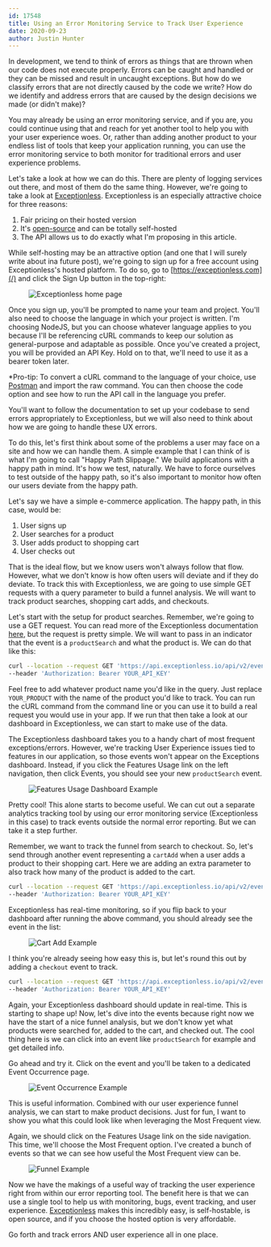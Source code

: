 ```yaml
---
id: 17548
title: Using an Error Monitoring Service to Track User Experience
date: 2020-09-23
author: Justin Hunter
---
```

In development, we tend to think of errors as things that are thrown when our code does not execute properly. Errors can be caught and handled or they can be missed and result in uncaught exceptions. But how do we classify errors that are not directly caused by the code we write? How do we identify and address errors that are caused by the design decisions we made (or didn't make)?

You may already be using an error monitoring service, and if you are, you could continue using that and reach for yet another tool to help you with your user experience woes. Or, rather than adding another product to your endless list of tools that keep your application running, you can use the error monitoring service to both monitor for traditional errors and user experience problems.

Let's take a look at how we can do this. There are plenty of logging services out there, and most of them do the same thing. However, we're going to take a look at [Exceptionless](/). Exceptionless is an especially attractive choice for three reasons:

  1. Fair pricing on their hosted version
  2. It's [open-source](https://github.com/exceptionless/Exceptionless) and can be totally self-hosted
  3. The API allows us to do exactly what I'm proposing in this article.

While self-hosting may be an attractive option (and one that I will surely write about ina future post), we're going to sign up for a free account using Exceptionless's hosted platform. To do so, go to [https://exceptionless.com](/) and click the Sign Up button in the top-right:<figure class="wp-block-image">

![Exceptionless home page](/assets/img/news/exceptionless_site.jpeg)</figure>

Once you sign up, you'll be prompted to name your team and project. You'll also need to choose the language in which your project is written. I'm choosing NodeJS, but you can choose whatever language applies to you because I'll be referencing cURL commands to keep our solution as general-purpose and adaptable as possible. Once you've created a project, you will be provided an API Key. Hold on to that, we'll need to use it as a bearer token later.

*Pro-tip: To convert a cURL command to the language of your choice, use [Postman](https://www.postman.com/) and import the raw command. You can then choose the code option and see how to run the API call in the language you prefer.

You'll want to follow the documentation to set up your codebase to send errors appropriately to Exceptionless, but we will also need to think about how we are going to handle these UX errors.

To do this, let's first think about some of the problems a user may face on a site and how we can handle them. A simple example that I can think of is what I'm going to call "Happy Path Slippage." We build applications with a happy path in mind. It's how we test, naturally. We have to force ourselves to test outside of the happy path, so it's also important to monitor how often our users deviate from the happy path.

Let's say we have a simple e-commerce application. The happy path, in this case, would be:

  1. User signs up
  2. User searches for a product
  3. User adds product to shopping cart
  4. User checks out

That is the ideal flow, but we know users won't always follow that flow. However, what we don't know is how often users will deviate and if they do deviate. To track this with Exceptionless, we are going to use simple GET requests with a query parameter to build a funnel analysis. We will want to track product searches, shopping cart adds, and checkouts.

Let's start with the setup for product searches. Remember, we're going to use a GET request. You can read more of the Exceptionless documentation [here](https://api.exceptionless.io/docs/index.html), but the request is pretty simple. We will want to pass in an indicator that the event is a `productSearch` and what the product is. We can do that like this:

```bash
curl --location --request GET 'https://api.exceptionless.io/api/v2/events/submit/usage?source=productSearch&message=YOUR_PRODUCT' \
--header 'Authorization: Bearer YOUR_API_KEY'
```

Feel free to add whatever product name you'd like in the query. Just replace `YOUR_PRODUCT` with the name of the product you'd like to track. You can run the cURL command from the command line or you can use it to build a real request you would use in your app. If we run that then take a look at our dashboard in Exceptionless, we can start to make use of the data.

The Exceptionless dashboard takes you to a handy chart of most frequent exceptions/errors. However, we're tracking User Experience issues tied to features in our application, so those events won't appear on the Exceptions dashboard. Instead, if you click the Features Usage link on the left navigation, then click Events, you should see your new `productSearch` event.<figure class="wp-block-image">

![Features Usage Dashboard Example](/assets/img/news/dashboard_empty.png)</figure>

Pretty cool! This alone starts to become useful. We can cut out a separate analytics tracking tool by using our error monitoring service (Exceptionless in this case) to track events outside the normal error reporting. But we can take it a step further.

Remember, we want to track the funnel from search to checkout. So, let's send through another event representing a `cartAdd` when a user adds a product to their shopping cart. Here we are adding an extra parameter to also track how many of the product is added to the cart.

```bash
curl --location --request GET 'https://api.exceptionless.io/api/v2/events/submit/usage?source=cartAdd&value=QUANTITY_ADDED&message=YOUR_PRODUCT' \
--header 'Authorization: Bearer YOUR_API_KEY'
```

Exceptionless has real-time monitoring, so if you flip back to your dashboard after running the above command, you should already see the event in the list:<figure class="wp-block-image">

![Cart Add Example](/assets/img/news/dashboard_evenets.png)</figure>

I think you're already seeing how easy this is, but let's round this out by adding a `checkout` event to track.

```bash
curl --location --request GET 'https://api.exceptionless.io/api/v2/events/submit/usage?source=checkout&message=YOUR_PRODUCT' \
--header 'Authorization: Bearer YOUR_API_KEY'
```

Again, your Exceptionless dashboard should update in real-time. This is starting to shape up! Now, let's dive into the events because right now we have the start of a nice funnel analysis, but we don't know yet what products were searched for, added to the cart, and checked out. The cool thing here is we can click into an event like `productSearch` for example and get detailed info.

Go ahead and try it. Click on the event and you'll be taken to a dedicated Event Occurrence page.<figure class="wp-block-image">

![Event Occurrence Example](/assets/img/news/event_occurence.png)</figure>

This is useful information. Combined with our user experience funnel analysis, we can start to make product decisions. Just for fun, I want to show you what this could look like when leveraging the Most Frequent view.

Again, we should click on the Features Usage link on the side navigation. This time, we'll choose the Most Frequent option. I've created a bunch of events so that we can see how useful the Most Frequent view can be.<figure class="wp-block-image">

![Funnel Example](/assets/img/news/funnel_example.png)</figure>

Now we have the makings of a useful way of tracking the user experience right from within our error reporting tool. The benefit here is that we can use a single tool to help us with monitoring, bugs, event tracking, and user experience. [Exceptionless](/) makes this incredibly easy, is self-hostable, is open source, and if you choose the hosted option is very affordable.

Go forth and track errors AND user experience all in one place.
